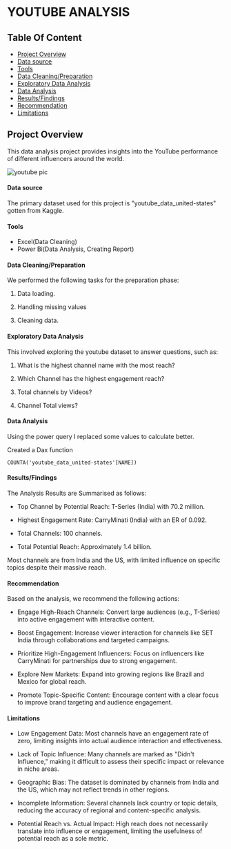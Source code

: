 # YOUTUBE ANALYSIS

## Table Of Content
- [Project Overview](#project-overview)
- [Data source](#data-source)
- [Tools](#tools)
- [Data Cleaning/Preparation](#data-cleaning/preparation)
- [Exploratory Data Analysis](#exploratory-data-analysis)
- [Data Analysis](#data-analysis)
- [Results/Findings](#results/findings)
- [Recommendation](#recommendation)
- [Limitations](#limitations)
  
## Project Overview
This data analysis project provides insights into the YouTube performance of different influencers around the world.


![youtube pic](https://github.com/user-attachments/assets/cda4c954-b19d-4ee2-bd28-3df2281b8bd2)


#### Data source
The primary dataset used for this project is "youtube_data_united-states" gotten from Kaggle.

#### Tools
- Excel(Data Cleaning)
- Power Bi(Data Analysis, Creating Report)

#### Data Cleaning/Preparation
We performed the following tasks for the preparation phase:

1. Data loading.

2. Handling missing values

3. Cleaning data.

#### Exploratory Data Analysis

This involved exploring the youtube dataset to answer questions, such as:

1. What is the highest channel name with the most reach?

2. Which Channel has the highest engagement reach?

3. Total channels by Videos?

4. Channel Total views?

#### Data Analysis
Using the power query I replaced some values to calculate better.

Created a Dax function
```powerbi
COUNTA('youtube_data_united-states'[NAME])
```

#### Results/Findings

The Analysis Results are Summarised as follows:

- Top Channel by Potential Reach: T-Series (India) with 70.2 million.

- Highest Engagement Rate: CarryMinati (India) with an ER of 0.092.

- Total Channels: 100 channels.

- Total Potential Reach: Approximately 1.4 billion.

Most channels are from India and the US, with limited influence on specific topics despite their massive reach.

#### Recommendation

Based on the analysis, we recommend the following actions:

- Engage High-Reach Channels: Convert large audiences (e.g., T-Series) into active engagement with interactive content.

- Boost Engagement: Increase viewer interaction for channels like SET India through collaborations and targeted campaigns.

- Prioritize High-Engagement Influencers: Focus on influencers like CarryMinati for partnerships due to strong engagement.

- Explore New Markets: Expand into growing regions like Brazil and Mexico for global reach.

- Promote Topic-Specific Content: Encourage content with a clear focus to improve brand targeting and audience engagement.

#### Limitations

- Low Engagement Data: Most channels have an engagement rate of zero, limiting insights into actual audience interaction and effectiveness.

- Lack of Topic Influence: Many channels are marked as "Didn't Influence," making it difficult to assess their specific impact or relevance in niche areas.

- Geographic Bias: The dataset is dominated by channels from India and the US, which may not reflect trends in other regions.

- Incomplete Information: Several channels lack country or topic details, reducing the accuracy of regional and content-specific analysis.

- Potential Reach vs. Actual Impact: High reach does not necessarily translate into influence or engagement, limiting the usefulness of potential reach as a sole metric.


